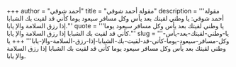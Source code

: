+++
author = "أحمد شوقي"
title = "مقولة أحمد شوقي"
description = '''مقولة أحمد شوقي: يا وطني لقيتك بعد يأس وكل مسافر سيعود يوما كأني قد لقيت بك الشبابا إذا رزق السلامة والإ يابا.'''
quote = '''يا وطني لقيتك بعد يأس وكل مسافر سيعود يوما كأني قد لقيت بك الشبابا إذا رزق السلامة والإ يابا.'''
slug = '''يا-وطني-لقيتك-بعد-يأس-وكل-مسافر-سيعود-يوما-كأني-قد-لقيت-بك-الشبابا-إذا-رزق-السلامة-والإ-يابا'''
+++
يا وطني لقيتك بعد يأس وكل مسافر سيعود يوما كأني قد لقيت بك الشبابا إذا رزق السلامة والإ يابا.
